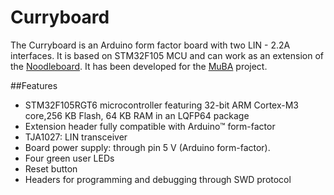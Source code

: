 # Curryboard
The Curryboard is an Arduino form factor board with two LIN - 2.2A interfaces. It is based on STM32F105 MCU and can work as an extension of the [Noodleboard](https://github.com/javifercep/Noodleboard). It has been developed for the [MuBA](https://github.com/javifercep/multi-bus-analyzer) project.

##Features

 * STM32F105RGT6 microcontroller featuring 32-bit ARM Cortex-M3 core,256 KB Flash, 64 KB RAM in an LQFP64 package
 * Extension header fully compatible with Arduino™ form-factor
 * TJA1027: LIN transceiver
 * Board power supply: through pin 5 V (Arduino form-factor).
 * Four green user LEDs
 * Reset button
 * Headers for programming and debugging through SWD protocol
